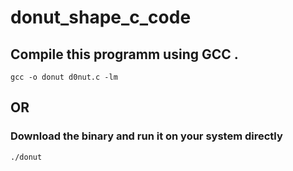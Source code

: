 # donut_shape_c_code

## Compile this programm using GCC .

```
gcc -o donut d0nut.c -lm

```

## OR 

### Download the binary and run it on your system directly 

```
./donut
```
